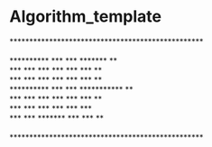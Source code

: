 # Algorithm_template
  
*************************************************<br/>
                                                 <br/>
       **********   ***     ***    *******    ** <br/>
      ***     ***  ***     ***   ***   ***   **  <br/>
     ***     ***  ***     ***  ***     ***  **   <br/>
    **********   ***     ***  ***********  **    <br/>
   *** ***      ***     ***  ***     ***  **     <br/>
  ***   ***    ***     ***  ***     ***          <br/>
 ***     ***    *******    ***     ***  **       <br/>
                                                 <br/>
*************************************************<br/>